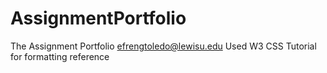 # AssignmentPortfolio
The Assignment Portfolio
efrengtoledo@lewisu.edu
Used W3 CSS Tutorial for formatting reference
